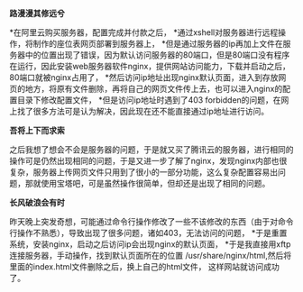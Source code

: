 **路漫漫其修远兮**

*在阿里云购买服务器，配置完成并付款之后，
*通过xshell对服务器进行远程操作，将制作的座位表网页部署到服务器上，
*但是通过服务器的ip再加上文件在服务器中的位置出现了错误，因为默认访问服务器的80端口，但是80端口没有程序在运行，因此安装web服务器软件nginx，提供网站访问能力，下载并启动之后，80端口就被nginx占用了，
*然后访问ip地址出现nginx默认页面，进入到存放网页的地方，将原有文件删除，再将自己的网页文件传上去，也可以进入nginx的配置目录下修改配置文件，
*但是访问ip地址时遇到了403 forbidden的问题，在网上找了很多方法可是认为解决，因此现在还不能直接通过ip地址进行访问。


**吾将上下而求索**

之后我想了想会不会是服务器的问题，于是就又买了腾讯云的服务器，进行相同的操作可是仍然出现相同的问题，于是又进一步了解了nginx，发现nginx内部也很复杂，服务器上传网页文件只用到了很小的一部分功能，这么复杂配置容易出问题，那就使用宝塔吧，可是虽然操作很简单，但却还是出现了相同的问题。


**长风破浪会有时**

昨天晚上突发奇想，可能通过命令行操作修改了一些不该修改的东西（由于对命令行操作不熟悉），导致出现了很多问题，诸如403，无法访问的问题，
*于是重置系统，安装nginx，启动之后访问ip会出现nginx的默认页面，
*于是我直接用xftp连接服务器，手动操作，找到默认页面所在的位置 /usr/share/nginx/html,然后将里面的index.html文件删除之后，换上自己的html文件，
这样网站就访问成功了。
